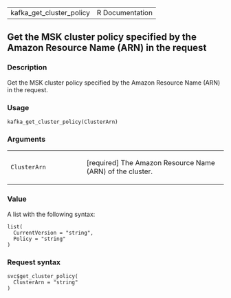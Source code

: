 <table style="width: 100%;">
<tbody>
<tr class="odd">
<td>kafka_get_cluster_policy</td>
<td style="text-align: right;">R Documentation</td>
</tr>
</tbody>
</table>

## Get the MSK cluster policy specified by the Amazon Resource Name (ARN) in the request

### Description

Get the MSK cluster policy specified by the Amazon Resource Name (ARN)
in the request.

### Usage

    kafka_get_cluster_policy(ClusterArn)

### Arguments

<table>
<colgroup>
<col style="width: 35%" />
<col style="width: 65%" />
</colgroup>
<tbody>
<tr class="odd">
<td><code
id="kafka_get_cluster_policy_:_ClusterArn">ClusterArn</code></td>
<td><p>[required] The Amazon Resource Name (ARN) of the
cluster.</p></td>
</tr>
</tbody>
</table>

### Value

A list with the following syntax:

    list(
      CurrentVersion = "string",
      Policy = "string"
    )

### Request syntax

    svc$get_cluster_policy(
      ClusterArn = "string"
    )
